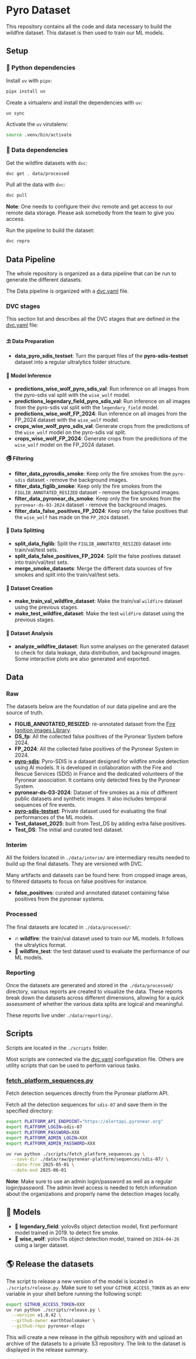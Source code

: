 # Pyro Dataset

This repository contains all the code and data necessary to build the wildfire
dataset. This dataset is then used to train our ML models.

## Setup

### 🐍 Python dependencies

Install `uv` with `pipx`:

```sh
pipx install uv
```

Create a virtualenv and install the dependencies with `uv`:

```sh
uv sync
```

Activate the `uv` virutalenv:

```sh
source .venv/bin/activate
```

### 🍜 Data dependencies

Get the wildfire datasets with `dvc`:

```sh
dvc get . data/processed
```

Pull all the data with `dvc`:

```sh
dvc pull
```

__Note__: One needs to configure their dvc remote and get access to our remote
data storage. Please ask somebody from the team to give you access.

Run the pipeline to build the dataset:

```sh
dvc repro
```

## Data Pipeline

The whole repository is organized as a data pipeline that can be run to
generate the different datasets.

The Data pipeline is organized with a [dvc.yaml](./dvc.yaml) file.

### DVC stages

This section list and describes all the DVC stages that are defined in the
[dvc.yaml](./dvc.yaml) file:

#### ⛱️ Data Preparation

- __data_pyro_sdis_testset__: Turn the parquet files of the
__pyro-sdis-testset__ dataset into a regular ultralytics folder structure.

#### 🧠 Model Inference

- __predictions_wise_wolf_pyro_sdis_val__: Run inference on all images from the
pyro-sdis val split with the `wise_wolf` model.
- __predictions_legendary_field_pyro_sdis_val__: Run inference on all images
from the pyro-sdis val split with the `legendary_field` model.
- __predictions_wise_wolf_FP_2024__: Run inference on all images from the
FP_2024 dataset with the `wise_wolf` model.
- __crops_wise_wolf_pyro_sdis_val__: Generate crops from the predictions of the
`wise_wolf` model on the pyro-sdis val split.
- __crops_wise_wolf_FP_2024__: Generate crops from the predictions of the
`wise_wolf` model on the FP_2024 dataset.

#### 🚭 Filtering

- __filter_data_pyrosdis_smoke__: Keep only the fire smokes from the
`pyro-sdis` dataset - remove the background images.
- __filter_data_figlib_smoke__: Keep only the fire smokes from the
`FIGLIB_ANNOTATED_RESIZED` dataset - remove the background images.
- __filter_data_pyronear_ds_smoke__: Keep only the fire smokes from the
`pyronear-ds-03-2024` dataset - remove the background images.
- __filter_data_false_positives_FP_2024__: Keep only the false positives that
the `wise_wolf` has made on the `FP_2024` dataset.

#### 🍞 Data Splitting

- __split_data_figlib__: Split the `FIGLIB_ANNOTATED_RESIZED` dataset into
train/val/test sets.
- __split_data_false_positives_FP_2024__: Split the false postives dataset into
train/val/test sets.
- __merge_smoke_datasets__: Merge the different data sources of fire smokes and
split into the train/val/test sets.

#### 🧬 Dataset Creation

- __make_train_val_wildfire_dataset__: Make the train/val `wildfire` dataset
using the previous stages.
- __make_test_wildfire_dataset__: Make the test `wildfire` dataset using the
previous stages.

#### 🔎 Dataset Analysis

- __analyze_wildfire_dataset__: Run some analyses on the generated dataset to
check for data leakage, data distribution, and background images. Some
interactive plots are also generated and exported.

## Data

### Raw

The datasets below are the foundation of our data pipeline and are the source
of truth.

- __FIGLIB_ANNOTATED_RESIZED__: re-annotated dataset from the [Fire Ignition
images Library](https://www.hpwren.ucsd.edu/FIgLib/).
- __DS_fp__: All the collected false positives of the Pyronear System before 2024.
- __FP_2024__: All the collected false positives of the Pyronear System in 2024.
- [__pyro-sdis__](https://huggingface.co/datasets/pyronear/pyro-sdis):
Pyro-SDIS is a dataset designed for wildfire smoke detection using AI models.
It is developed in collaboration with the Fire and Rescue Services (SDIS) in
France and the dedicated volunteers of the Pyronear association. It contains
only detected fires by the Pyronear System.
- __pyronear-ds-03-2024__: Dataset of fire smokes as a mix of different public
datasets and synthetic images. It also includes temporal sequences of fire
events.
- [__pyro-sdis-testset__](https://huggingface.co/datasets/pyronear/pyro-sdis-testset):
Private dataset used for evaluating the final performances of the ML models.
- __Test_dataset_2025__: built from Test_DS by adding extra false positives.
- __Test_DS__: The initial and curated test dataset.

### Interim

All the folders located in `./data/interim/` are intermediary results needed to
build up the final datasets. They are versioned with DVC.

Many artifacts and datasets can be found here: from cropped image areas, to
filtered datasets to focus on false positives for instance.

- __false_positives__: curated and annotated dataset containing false positives
from the pyronear systems.

### Processed

The final datasets are located in `./data/processed/`:

- 🔥 __wildfire__: the train/val dataset used to train our ML models. It
follows the ultralytics format.
-  🔦 __wildfire_test__: the test dataset used to evaluate the performance of
our ML models.

### Reporting

Once the datasets are generated and stored in the `./data/processed/`
directory, various reports are created to visualize the data. These reports
break down the datasets across different dimensions, allowing for a quick
assessment of whether the various data splits are logical and meaningful.

These reports live under `./data/reporting/`.

## Scripts

Scripts are located in the `./scripts` folder.

Most scripts are connected via the [dvc.yaml](./dvc.yaml) configuration file.
Others are utility scripts that can be used to perform various tasks.

### [fetch_platform_sequences.py](./scripts/fetch_platform_sequences.py)

Fetch detection sequences directly from the Pyronear platform API.

Fetch all the detection sequences for `sdis-07` and save them in the specified
directory:

```bash
export PLATFORM_API_ENDPOINT="https://alertapi.pyronear.org"
export PLATFORM_LOGIN=sdis-07
export PLATFORM_PASSWORD=XXX
export PLATFORM_ADMIN_LOGIN=XXX
export PLATFORM_ADMIN_PASSWORD=XXX

uv run python ./scripts/fetch_platform_sequences.py \
  --save-dir ./data/raw/pyronear-platform/sequences/sdis-07/ \
  --date-from 2025-05-01 \
  --date-end 2025-06-01
```

__Note__: Make sure to use an admin login/password as well as a regular
login/password. The admin level access is needed to fetch information about the
organizations and properly name the detection images locally.



## 🧠 Models

- 🌈 __legendary_field__: yolov8s object detection model, first performant model
trained in 2019. to detect fire smoke.
- 🐺 __wise_wolf__: yolov11s object detection model, trained on `2024-04-26` using
a larger dataset.

## 🌎 Release the datasets

The script to release a new version of the model is located in
`./scripts/release.py`.
Make sure to set your `GITHUB_ACCESS_TOKEN` as an env variable in your shell
before running the following script:

```sh
export GITHUB_ACCESS_TOKEN=XXX
uv run python ./scripts/release.py \
  --version v1.0.42 \
  --github-owner earthtoolsmaker \
  --github-repo pyronear-mlops
```

This will create a new release in the github repository with and upload an
archive of the datasets to a private S3 repository. The link to the dataset is
displayed in the release summary.
